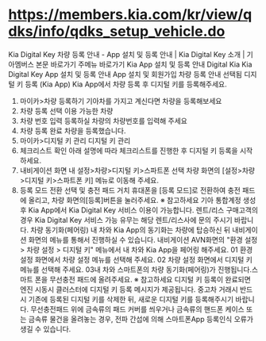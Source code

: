 # https://members.kia.com/kr/view/qdks/info/qdks_setup_vehicle.do

Kia Digital Key 차량 등록 안내 - App 설치 및 등록 안내 | Kia Digital Key 소개 | 기아멤버스
본문 바로가기
주메뉴 바로가기
Kia App 설치 및 등록 안내
Digital Kia
Kia Digital Key
App 설치 및 등록 안내
App 설치 및 회원가입
차량 등록 안내
선택됨
디지털 키 등록 (Kia App)
Kia App에서 차량 등록 후 디지털 키를 등록해주세요.
01. 마이카>차량 등록하기
기아차를 가지고 계신다면 차량을 등록해보세요
02. 차량 등록 선택
이용 가능한 차량
03. 차량 번호 입력
등록하실 차량의 차량번호를 입력해 주세요
04. 차량 등록 완료
차량을 등록했습니다.
05. 마이카>디지털 키 관리
디지털 키 관리
06. 체크리스트 확인
아래 설명에 따라 체크리스트를 진행한 후 디지털 키 등록을 시작하세요.
07. 내비게이션 화면 내 설정>차량>디지털 키>스파트폰 선택
차량 화면의 [설정>차량>디지털 키>스파트폰 키] 메뉴로 이동해 주세요.
08. 등록 모드 전환 선택 및 충전 패드 거치
휴대폰을 [등록 모드]로 전환하여 충전 패드에 올리고, 차량 화면의[등록]버튼을 눌러주세요.
※ 참고하세요
기아 통합계정 생성 후 Kia App에서 Kia Digital Key 서비스 이용이 가능합니다.
렌트/리스 구매고객의 경우 Kia Digital Key 서비스 가능 유무는 해당 렌트/리스사에 문의 주시기 바랍니다.
차량 동기화(페어링)
내 차와 Kia App의 동기화는 차량에 탑승하신 뒤 내비게이션 화면의 메뉴를 통해서 진행하실 수 있습니다.
내비게이션 AVN화면의 "환경 설정 > 차량 설정 > 디지털 키" 메뉴에서 내 차와 Kia App을 페어링 해주세요.
01 환경 설정 화면에서 차량 설정 메뉴를 선택해 주세요.
02 차량 설정 화면에서 디지털 키 메뉴를 선택해 주세요.
03내 차와 스마트폰의 차량 동기화(페어링)가 진행됩니다.스마트 폰을 무선충전 패드에 올려주세요.
※ 참고하세요
디지털 키 등록이 완료되면 엔진 시동시 클러스터에 디지털 키 등록 메시지가 제공됩니다.
중고차 거래시 반드시 기존에 등록된 디지털 키를 삭제한 뒤, 새로운 디지털 키를 등록해주시기 바랍니다.
무선충전패드 위에 금속류의 패드 커버를 씌우거나 금속류의 핸드폰 케이스 또는 금속류 물건을 올려놓는 경우, 전파 간섭에 의해 스마트폰App 등록인식 오류가 생길 수 있습니다.